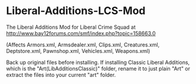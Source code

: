 # Liberal-Additions-LCS-Mod
The Liberal Additions Mod for Liberal Crime Squad at http://www.bay12forums.com/smf/index.php?topic=158663.0 

(Affects Armors.xml, Armsdealer.xml, Clips.xml, Creatures.xml, Deptstore.xml, Pawnshop.xml, Vehicles.xml, Weapons.xml)

Back up original files before installing. If installing Classic Liberal Additions, which is the "Art(LibAdditionsClassic)" folder, rename it to just plain "Art" or extract the files into your current "art" folder.
